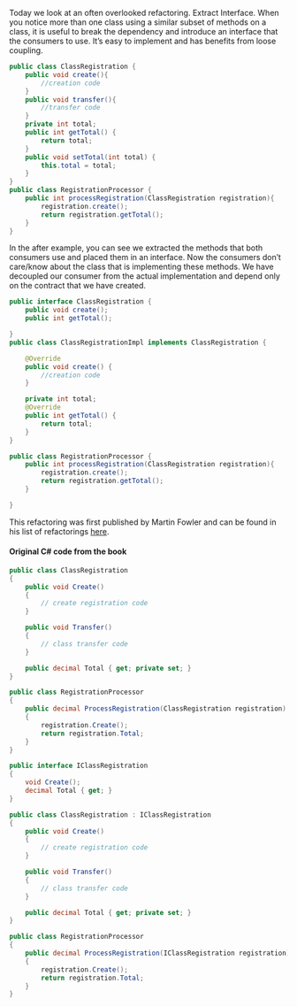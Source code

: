 Today we look at an often overlooked refactoring. Extract Interface. When you notice more than one class using a similar subset of methods on a class, it is useful to break the dependency and introduce an interface that the consumers to use. It’s easy to implement and has benefits from loose coupling.

```Java
public class ClassRegistration {
	public void create(){
		//creation code
	}
	public void transfer(){
		//transfer code
	}
	private int total;
	public int getTotal() {
		return total;
	}
	public void setTotal(int total) {
		this.total = total;
	}
}
public class RegistrationProcessor {
	public int processRegistration(ClassRegistration registration){
		registration.create();
		return registration.getTotal();
	}
}
```   
In the after example, you can see we extracted the methods that both consumers use and placed them in an interface. Now the consumers don’t care/know about the class that is implementing these methods. We have decoupled our consumer from the actual implementation and depend only on the contract that we have created.

```Java
public interface ClassRegistration {
	public void create();
	public int getTotal();

}
public class ClassRegistrationImpl implements ClassRegistration {

	@Override
	public void create() {
		//creation code
	}

	private int total;
	@Override
	public int getTotal() {
		return total;
	}
}

public class RegistrationProcessor {
	public int processRegistration(ClassRegistration registration){
		registration.create();
		return registration.getTotal();
	}

}
```

This refactoring was first published by Martin Fowler and can be found in his list of refactorings [here](http://refactoring.com/catalog/extractInterface.html).

#### Original C# code from the book

```cs
public class ClassRegistration
{
    public void Create()
    {
        // create registration code
    }

    public void Transfer()
    {
        // class transfer code
    }

    public decimal Total { get; private set; }
}

public class RegistrationProcessor
{
    public decimal ProcessRegistration(ClassRegistration registration)
    {
        registration.Create();
        return registration.Total;
    }
}
```

```cs
public interface IClassRegistration
{
    void Create();
    decimal Total { get; }
}

public class ClassRegistration : IClassRegistration
{
    public void Create()
    {
        // create registration code
    }

    public void Transfer()
    {
        // class transfer code
    }

    public decimal Total { get; private set; }
}

public class RegistrationProcessor
{
    public decimal ProcessRegistration(IClassRegistration registration)
    {
        registration.Create();
        return registration.Total;
    }
}
```
